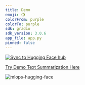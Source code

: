 ```yaml
---
title: Demo
emoji: 🌖
colorFrom: purple
colorTo: purple
sdk: gradio
sdk_version: 3.0.6
app_file: app.py
pinned: false
---
```



[![Sync to Hugging Face hub](https://github.com/umairzia1773/mlops/actions/workflows/main.yml/badge.svg)](https://huggingface.co/spaces/umairzia1773/mlops)


[Try Demo Text Summarization Here](https://huggingface.co/spaces/umairzia1773/mlops)


![mlops-hugging-face](https://user-images.githubusercontent.com/58792/170845235-7f00d61c-ea36-4d28-82d0-3a9b8c0f1769.png)
